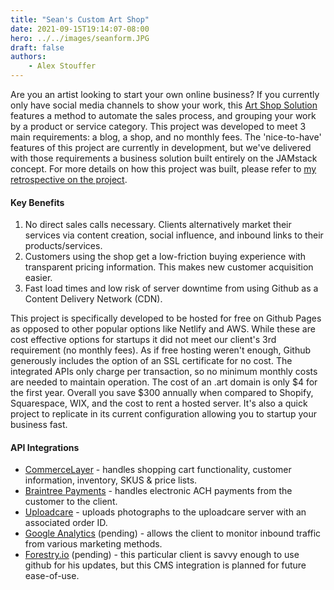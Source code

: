 ```yaml
---
title: "Sean's Custom Art Shop"
date: 2021-09-15T19:14:07-08:00
hero: ../../images/seanform.JPG
draft: false
authors:
    - Alex Stouffer
---
```

Are you an artist looking to start your own online business? If you currently only have social media channels to show your work, this [Art Shop Solution](https://seanobrien.art) features a method to automate the sales process, and grouping your work by a product or service category. This project was developed to meet 3 main requirements: a blog, a shop, and no monthly fees. The 'nice-to-have' features of this project are currently in development, but we've delivered with those requirements a business solution built entirely on the JAMstack concept. For more details on how this project was built, please refer to [my retrospective on the project](/post/artretro.md).

#### Key Benefits
1. No direct sales calls necessary. Clients alternatively market their services via content creation, social influence, and inbound links to their products/services. 
2. Customers using the shop get a low-friction buying experience with transparent pricing information. This makes new customer acquisition easier.
3. Fast load times and low risk of server downtime from using Github as a Content Delivery Network (CDN).

This project is specifically developed to be hosted for free on Github Pages as opposed to other popular options like Netlify and AWS. While these are cost effective options for startups it did not meet our client's 3rd requirement (no monthly fees). As if free hosting weren't enough, Github generously includes the option of an SSL certificate for no cost. The integrated APIs only charge per transaction, so no minimum monthly costs are needed to maintain operation. The cost of an .art domain is only $4 for the first year. Overall you save $300 annually when compared to Shopify, Squarespace, WIX, and the cost to rent a hosted server. It's also a quick project to replicate in its current configuration allowing you to startup your business fast.

#### API Integrations
- [CommerceLayer](https://commercelayer.io/) - handles shopping cart functionality, customer information, inventory, SKUS & price lists.
- [Braintree Payments](https://www.braintreepayments.com/) - handles electronic ACH payments from the customer to the client.
- [Uploadcare](https://uploadcare.com/) - uploads photographs to the uploadcare server with an associated order ID.
- [Google Analytics](https://analytics.google.com/analytics/web/) (pending) - allows the client to monitor inbound traffic from various marketing methods.
- [Forestry.io](https://forestry.io/) (pending) - this particular client is savvy enough to use github for his updates, but this CMS integration is planned for future ease-of-use.

